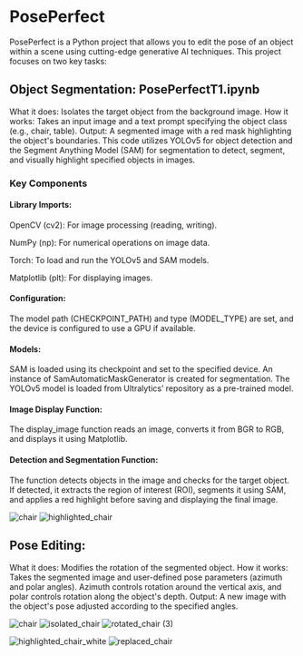 # PosePerfect
PosePerfect is a Python project that allows you to edit the pose of an object within a scene using cutting-edge generative AI techniques. This project focuses on two key tasks:

## Object Segmentation: PosePerfectT1.ipynb

What it does: Isolates the target object from the background image.
How it works: Takes an input image and a text prompt specifying the object class (e.g., chair, table).
Output: A segmented image with a red mask highlighting the object's boundaries.
This code utilizes YOLOv5 for object detection and the Segment Anything Model (SAM) for segmentation to detect, segment, and visually highlight specified objects in images.

### Key Components
#### Library Imports:

OpenCV (cv2): For image processing (reading, writing).

NumPy (np): For numerical operations on image data.

Torch: To load and run the YOLOv5 and SAM models.

Matplotlib (plt): For displaying images.

#### Configuration:

The model path (CHECKPOINT_PATH) and type (MODEL_TYPE) are set, and the device is configured to use a GPU if available.

#### Models:

SAM is loaded using its checkpoint and set to the specified device.
An instance of SamAutomaticMaskGenerator is created for segmentation.
The YOLOv5 model is loaded from Ultralytics’ repository as a pre-trained model.

#### Image Display Function:

The display_image function reads an image, converts it from BGR to RGB, and displays it using Matplotlib.

#### Detection and Segmentation Function:

The function detects objects in the image and checks for the target object.
If detected, it extracts the region of interest (ROI), segments it using SAM, and applies a red highlight before saving and displaying the final image.

![chair](https://github.com/user-attachments/assets/ec8ac2c6-1ce0-4379-8c3d-1a7f555ea1be)
![highlighted_chair](https://github.com/user-attachments/assets/d8aef62b-5aa1-46ec-9c1f-ed89588a32dc)



## Pose Editing:

What it does: Modifies the rotation of the segmented object.
How it works: Takes the segmented image and user-defined pose parameters (azimuth and polar angles). Azimuth controls rotation around the vertical axis, and polar controls rotation along the object's depth.
Output: A new image with the object's pose adjusted according to the specified angles.

![chair](https://github.com/user-attachments/assets/ee374a3d-8f7c-430e-a3a2-94301abb5a97)
![isolated_chair](https://github.com/user-attachments/assets/a2310af0-6922-494f-8164-12f29c160730)
![rotated_chair (3)](https://github.com/user-attachments/assets/1f350b35-5f22-42e7-a663-05728f09177d)

![highlighted_chair_white](https://github.com/user-attachments/assets/8c7b1ddf-d1a8-401a-bf62-f8f9697fd091)
![replaced_chair](https://github.com/user-attachments/assets/e3047eca-f88a-466d-80c5-a45fbf67f72f)


